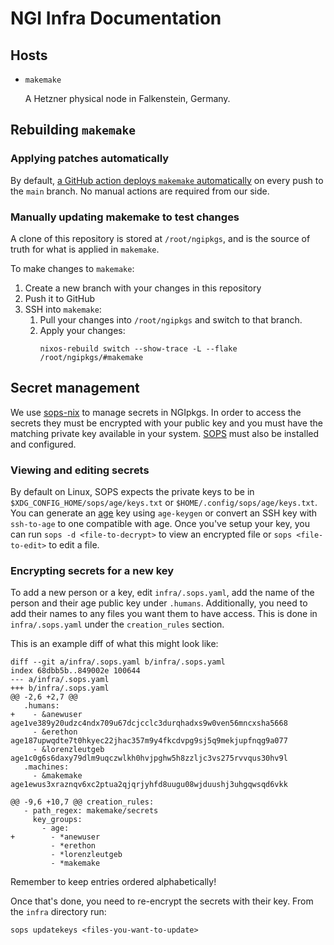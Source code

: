# NGI Infra Documentation

## Hosts

- `makemake`

  A Hetzner physical node in Falkenstein, Germany.

## Rebuilding `makemake`

### Applying patches automatically
By default, [a GitHub action deploys `makemake` automatically](https://github.com/ngi-nix/ngipkgs/actions/workflows/makemake.yaml) on every push to the `main` branch.
No manual actions are required from our side.

### Manually updating makemake to test changes
A clone of this repository is stored at `/root/ngipkgs`, and is the source of
truth for what is applied in `makemake`.

To make changes to `makemake`:
1. Create a new branch with your changes in this repository
2. Push it to GitHub
3. SSH into `makemake`:
   1. Pull your changes into `/root/ngipkgs` and switch to that branch.
   2. Apply your changes:
      ```
      nixos-rebuild switch --show-trace -L --flake /root/ngipkgs/#makemake
      ```

## Secret management
We use [sops-nix](https://github.com/Mic92/sops-nix) to manage secrets in NGIpkgs.
In order to access the secrets they must be encrypted with your public key and you must have the matching private key available in your system.
[SOPS](https://github.com/getsops/sops) must also be installed and configured.

### Viewing and editing secrets
By default on Linux, SOPS expects the private keys to be in `$XDG_CONFIG_HOME/sops/age/keys.txt` or `$HOME/.config/sops/age/keys.txt`.
You can generate an [age](https://github.com/FiloSottile/age) key using `age-keygen` or convert an SSH key with `ssh-to-age` to one compatible with age.
Once you've setup your key, you can run `sops -d <file-to-decrypt>` to view an encrypted file or `sops <file-to-edit>` to edit a file.

### Encrypting secrets for a new key
To add a new person or a key, edit `infra/.sops.yaml`, add the name of the person and their age public key under `.humans`.
Additionally, you need to add their names to any files you want them to have access.
This is done in `infra/.sops.yaml` under the `creation_rules` section.

This is an example diff of what this might look like:
```
diff --git a/infra/.sops.yaml b/infra/.sops.yaml
index 68dbb5b..849002e 100644
--- a/infra/.sops.yaml
+++ b/infra/.sops.yaml
@@ -2,6 +2,7 @@
   .humans:
+    - &anewuser      age1ve389y20udzc4ndx709u67dcjcclc3durqhadxs9w0ven56mncxsha5668
     - &erethon       age187upwqdte7t0hkyec22jhac357m9y4fkcdvpg9sj5q9mekjupfnqg9a077
     - &lorenzleutgeb age1c0g6s6daxy79dlm9uqczwlkh0hvjpghw5h8zzljc3vs275rvvqus30hv9l
   .machines:
     - &makemake      age1ewus3xraznqv6xc2ptua2qjqrjyhfd8uugu08wjduushj3uhgqwsqd6vkk

@@ -9,6 +10,7 @@ creation_rules:
   - path_regex: makemake/secrets
     key_groups:
       - age:
+        - *anewuser
         - *erethon
         - *lorenzleutgeb
         - *makemake
```

Remember to keep entries ordered alphabetically!

Once that's done, you need to re-encrypt the secrets with their key.
From the `infra` directory run:

```
sops updatekeys <files-you-want-to-update>
```
